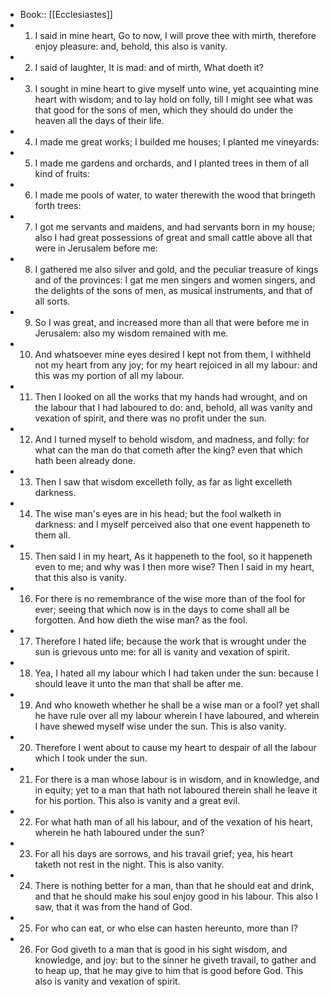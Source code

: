 - Book:: [[Ecclesiastes]]
- 1. I said in mine heart, Go to now, I will prove thee with mirth, therefore enjoy pleasure: and, behold, this also is vanity.
- 2. I said of laughter, It is mad: and of mirth, What doeth it?
- 3. I sought in mine heart to give myself unto wine, yet acquainting mine heart with wisdom; and to lay hold on folly, till I might see what was that good for the sons of men, which they should do under the heaven all the days of their life.
- 4. I made me great works; I builded me houses; I planted me vineyards:
- 5. I made me gardens and orchards, and I planted trees in them of all kind of fruits:
- 6. I made me pools of water, to water therewith the wood that bringeth forth trees:
- 7. I got me servants and maidens, and had servants born in my house; also I had great possessions of great and small cattle above all that were in Jerusalem before me:
- 8. I gathered me also silver and gold, and the peculiar treasure of kings and of the provinces: I gat me men singers and women singers, and the delights of the sons of men, as musical instruments, and that of all sorts.
- 9. So I was great, and increased more than all that were before me in Jerusalem: also my wisdom remained with me.
- 10. And whatsoever mine eyes desired I kept not from them, I withheld not my heart from any joy; for my heart rejoiced in all my labour: and this was my portion of all my labour.
- 11. Then I looked on all the works that my hands had wrought, and on the labour that I had laboured to do: and, behold, all was vanity and vexation of spirit, and there was no profit under the sun.
- 12. And I turned myself to behold wisdom, and madness, and folly: for what can the man do that cometh after the king? even that which hath been already done.
- 13. Then I saw that wisdom excelleth folly, as far as light excelleth darkness.
- 14. The wise man's eyes are in his head; but the fool walketh in darkness: and I myself perceived also that one event happeneth to them all.
- 15. Then said I in my heart, As it happeneth to the fool, so it happeneth even to me; and why was I then more wise? Then I said in my heart, that this also is vanity.
- 16. For there is no remembrance of the wise more than of the fool for ever; seeing that which now is in the days to come shall all be forgotten. And how dieth the wise man? as the fool.
- 17. Therefore I hated life; because the work that is wrought under the sun is grievous unto me: for all is vanity and vexation of spirit.
- 18. Yea, I hated all my labour which I had taken under the sun: because I should leave it unto the man that shall be after me.
- 19. And who knoweth whether he shall be a wise man or a fool? yet shall he have rule over all my labour wherein I have laboured, and wherein I have shewed myself wise under the sun. This is also vanity.
- 20. Therefore I went about to cause my heart to despair of all the labour which I took under the sun.
- 21. For there is a man whose labour is in wisdom, and in knowledge, and in equity; yet to a man that hath not laboured therein shall he leave it for his portion. This also is vanity and a great evil.
- 22. For what hath man of all his labour, and of the vexation of his heart, wherein he hath laboured under the sun?
- 23. For all his days are sorrows, and his travail grief; yea, his heart taketh not rest in the night. This is also vanity.
- 24. There is nothing better for a man, than that he should eat and drink, and that he should make his soul enjoy good in his labour. This also I saw, that it was from the hand of God.
- 25. For who can eat, or who else can hasten hereunto, more than I?
- 26. For God giveth to a man that is good in his sight wisdom, and knowledge, and joy: but to the sinner he giveth travail, to gather and to heap up, that he may give to him that is good before God. This also is vanity and vexation of spirit.
